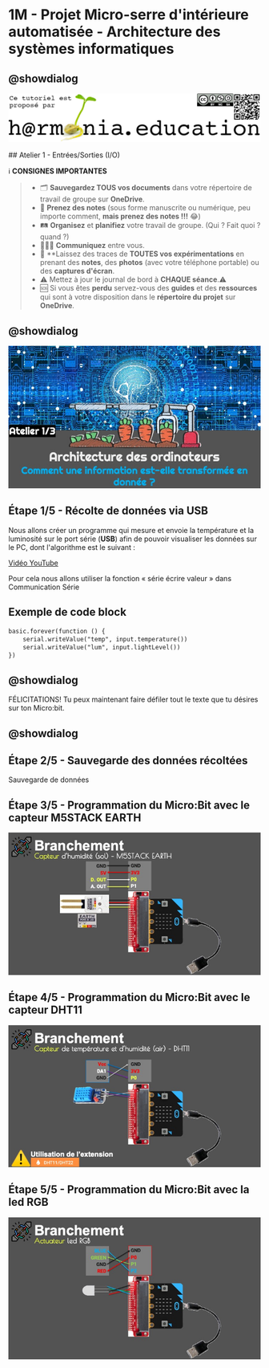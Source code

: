 # 1M - Projet Micro-serre d'intérieure automatisée - Architecture des systèmes informatiques

## @showdialog

![Logo H@rmonia](https://github.com/ph3n4t3s/1m1-archsys/blob/master/img/Harmonia_v4.jpg?raw=true)

## Atelier 1 - Entrées/Sorties (I/O)

ℹ️ **CONSIGNES IMPORTANTES**
> - 🗂️ **Sauvegardez TOUS vos documents**  dans votre répertoire de travail de groupe sur **OneDrive**.
> - 📝 **Prenez des notes** (sous forme manuscrite ou numérique, peu importe comment, **mais prenez des notes !!!** 😂)
> - 🛤️ **Organisez** et  **planifiez** votre travail de groupe. (Qui ? Fait quoi ? quand ?) 
> - 🧑‍🧑‍🧒 **Communiquez** entre vous.
> - 🧭 **Laissez des traces de **TOUTES vos expérimentations** en prenant des **notes**, des **photos** (avec votre téléphone portable) ou des **captures d'écran**.
> - ⚠️ Mettez à jour le journal de bord à **CHAQUE séance**.⚠️
> - 🆘 Si vous êtes **perdu** servez-vous des **guides** et des **ressources** qui sont à votre disposition dans le **répertoire du projet** sur **OneDrive**.

## @showdialog

![Atelier 1](https://github.com/ph3n4t3s/1m1-archsys/blob/master/img/Diapositive24.jpeg?raw=true)


## Étape 1/5 - Récolte de données via USB
Nous allons créer un programme qui mesure et envoie la température et la luminosité sur le port série (**USB**) afin de pouvoir visualiser les données sur le PC, dont l'algorithme est le suivant :


[Vidéo YouTube](https://youtu.be/imzGdgKm4W0?si=EPmg_eWGlHzvkHMw)

Pour cela nous allons utiliser la fonction « série écrire valeur » dans Communication Série
## Exemple de code block
```blocks
basic.forever(function () {
    serial.writeValue("temp", input.temperature())
    serial.writeValue("lum", input.lightLevel())
})
```

## @showdialog

FÉLICITATIONS!  Tu peux maintenant faire défiler tout le texte que tu désires sur ton Micro:bit.

## @showdialog

## Étape 2/5 - Sauvegarde des données récoltées
Sauvegarde de données

## Étape 3/5 - Programmation du Micro:Bit avec le capteur M5STACK EARTH
![Branchement du capteur d'humidité (sol) - M5STACK EARTH](https://github.com/ph3n4t3s/1m1-archsys/blob/master/img/Diapositive29.jpeg?raw=true)

## Étape 4/5 - Programmation du Micro:Bit avec le capteur DHT11
![Branchement du capteur de température et d'humidité (air) - DHT11](https://github.com/ph3n4t3s/1m1-archsys/blob/master/img/Diapositive30.jpeg?raw=true)

## Étape 5/5 - Programmation du Micro:Bit avec la led RGB
![Branchement de l'actuateur - Led RGB](https://github.com/ph3n4t3s/1m1-archsys/blob/master/img/Diapositive31.jpeg?raw=true)
